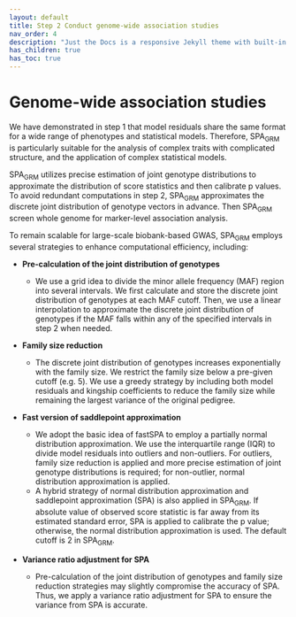 ```yaml
---
layout: default
title: Step 2 Conduct genome-wide association studies
nav_order: 4
description: "Just the Docs is a responsive Jekyll theme with built-in search that is easily customizable and hosted on GitHub Pages."
has_children: true
has_toc: true
---
```


# Genome-wide association studies

We have demonstrated in step 1 that model residuals share the same format for a wide range of phenotypes and statistical models. Therefore, SPA<sub>GRM</sub> is particularly suitable for the analysis of complex traits with complicated structure, and the application of complex statistical models.

SPA<sub>GRM</sub> utilizes precise estimation of joint genotype distributions to approximate the distribution of score statistics and then calibrate p values. To avoid redundant computations in step 2, SPA<sub>GRM</sub>  approximates the discrete joint distribution of genotype vectors in advance. Then SPA<sub>GRM</sub> screen whole genome for marker-level association analysis. 

To remain scalable for large-scale biobank-based GWAS, SPA<sub>GRM</sub> employs several strategies to enhance computational efficiency, including:

- **Pre-calculation of the joint distribution of genotypes**
  - We use a grid idea to divide the minor allele frequency (MAF) region into several intervals. We first calculate and store the discrete joint distribution of genotypes at each MAF cutoff. Then, we use a linear interpolation to approximate the discrete joint distribution of genotypes if the MAF falls within any of the specified intervals in step 2 when needed.

- **Family size reduction**
  - The discrete joint distribution of genotypes increases exponentially with the family size. We restrict the family size below a pre-given cutoff (e.g. 5). We use a greedy strategy by including both model residuals and kingship coefficients to reduce the family size while remaining the largest variance of the original pedigree.

- **Fast version of saddlepoint approximation**
  - We adopt the basic idea of fastSPA to employ a partially normal distribution approximation. We use the interquartile range (IQR) to divide model residuals into outliers and non-outliers. For outliers, family size reduction is applied and more precise estimation of joint genotype distributions is required; for non-outlier, normal distribution approximation is applied.
  - A hybrid strategy of normal distribution approximation and saddlepoint approximation (SPA) is also applied in SPA<sub>GRM</sub>. If absolute value of observed score statistic is far away from its estimated standard error, SPA is applied to calibrate the p value; otherwise, the normal distribution approximation is used. The default cutoff is 2 in SPA<sub>GRM</sub>.

- **Variance ratio adjustment for SPA**
  - Pre-calculation of the joint distribution of genotypes and family size reduction strategies may slightly compromise the accuracy of SPA. Thus, we apply a variance ratio adjustment for SPA to ensure the variance from SPA is accurate.